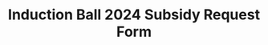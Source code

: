---
title: Induction Ball 2024 Subsidy Request Form
redirect_to: https://docs.google.com/forms/d/1tKKR4AMiyEZ_-xYMIx2HtBsvmYt4MiMkrSKytZ8lSj8/edit
redirect_from: 
  - /InductionBall24SubsidyRequest
  - /inductionball24subsidyrequest
---
